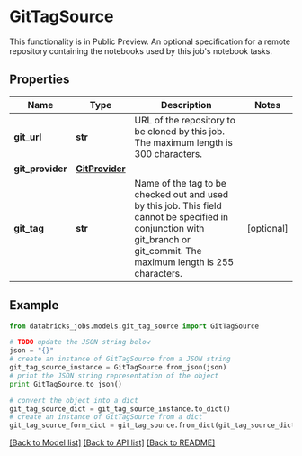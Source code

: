 # GitTagSource

This functionality is in Public Preview.  An optional specification for a remote repository containing the notebooks used by this job's notebook tasks.

## Properties
Name | Type | Description | Notes
------------ | ------------- | ------------- | -------------
**git_url** | **str** | URL of the repository to be cloned by this job. The maximum length is 300 characters. | 
**git_provider** | [**GitProvider**](GitProvider.md) |  | 
**git_tag** | **str** | Name of the tag to be checked out and used by this job. This field cannot be specified in conjunction with git_branch or git_commit. The maximum length is 255 characters. | [optional] 

## Example

```python
from databricks_jobs.models.git_tag_source import GitTagSource

# TODO update the JSON string below
json = "{}"
# create an instance of GitTagSource from a JSON string
git_tag_source_instance = GitTagSource.from_json(json)
# print the JSON string representation of the object
print GitTagSource.to_json()

# convert the object into a dict
git_tag_source_dict = git_tag_source_instance.to_dict()
# create an instance of GitTagSource from a dict
git_tag_source_form_dict = git_tag_source.from_dict(git_tag_source_dict)
```
[[Back to Model list]](../README.md#documentation-for-models) [[Back to API list]](../README.md#documentation-for-api-endpoints) [[Back to README]](../README.md)


